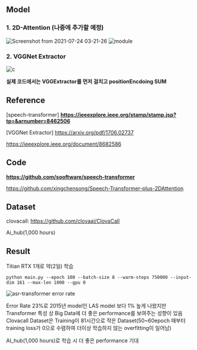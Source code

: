 ## Model
### 1. 2D-Attention (나중에 추가할 예정)

![Screenshot from 2021-07-24 03-21-26](https://user-images.githubusercontent.com/76771847/126824955-e44245a3-9ae2-402a-aebb-d486b13b0a8b.png)
![module](https://user-images.githubusercontent.com/76771847/126824739-dfc99133-8f25-4afe-b950-ef22076d3b95.png)

### 2. VGGNet Extractor

![c](https://user-images.githubusercontent.com/76771847/126824793-0e5bcfa1-86a5-4705-a08f-426aaffa8961.png)

**실제 코드에서는 VGGExtractor를 먼저 걸치고 positionEncdoing SUM**
## Reference

[speech-transformer]
**https://ieeexplore.ieee.org/stamp/stamp.jsp?tp=&arnumber=8462506**

[VGGNet Extractor]
https://arxiv.org/pdf/1706.02737

https://ieeexplore.ieee.org/document/8682586

## Code

**https://github.com/sooftware/speech-transformer**

https://github.com/xingchensong/Speech-Transformer-plus-2DAttention

## Dataset

clovacall: https://github.com/clovaai/ClovaCall

Ai_hub(1,000 hours)

## Result
Titian RTX 1개로 약(2일) 학습

`python main.py --epoch 100 --batch-size 8 --warm-steps 750000 --input-dim 161 --max-len 1000 --gpu 0`

![asr-transformer error rate](https://user-images.githubusercontent.com/76771847/127418684-4c784e9e-2347-41c9-ad50-8c9323ccb189.png)

Error Rate 23%로 2015년 model인 LAS model 보다 1% 높게 나왔지만  Transformer 특성 상 Big Data에 더 좋은 performance를 보여주는 성향이 있음
Clovacall Dataset은 Training이 81시간으로 작은 Dataset(50~60epoch 때부터 training loss가 0으로 수렴하여 더이상 학습하지 않는 overfitting이 일어남)

AI_hub(1,000 hours)로 학습 시 더 좋은 performance 기대

